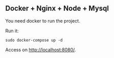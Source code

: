 ## Docker + Nginx + Node + Mysql

You need docker to run the project.

Run it:

```
sudo docker-compose up -d
```

Access on <http://localhost:8080/>.
